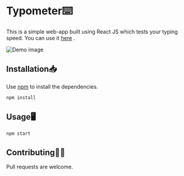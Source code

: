 # Typometer⌨️

This is a simple web-app built using React JS which tests your typing speed.
You can use it [here](https://anurag-pratik.github.io/typometer/) .

![Demo image](https://ibb.co/d7LCGTk)


## Installation📥

Use [npm](https://www.npmjs.com/typometer.jpg) to install the dependencies.

```bash
npm install
```

## Usage🖥️

```bash
npm start
```

## Contributing🤝🏻
Pull requests are welcome.
